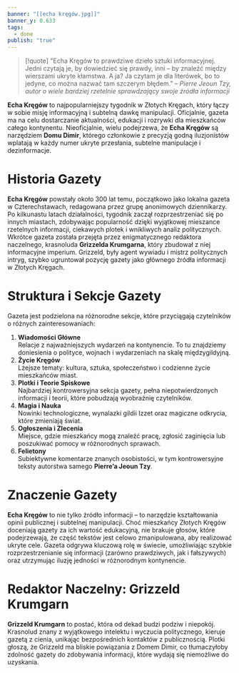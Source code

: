 ```yaml
---
banner: "[[echa kręgów.jpg]]"
banner_y: 0.633
tags:
  - done
publish: "true"
---
```

>[!quote] "Echa Kręgów to prawdziwe dzieło sztuki informacyjnej. Jedni czytają je, by dowiedzieć się prawdy, inni – by znaleźć między wierszami ukryte kłamstwa. A ja? Ja czytam je dla literówek, bo to jedyne, co można nazwać tam szczerym błędem."
>– _Pierre Jeoun Tzy, autor o wiele bardziej rzetelnie sprawdzający swoje źródła informacji_

**Echa Kręgów** to najpopularniejszy tygodnik w Złotych Kręgach, który łączy w sobie misję informacyjną i subtelną dawkę manipulacji. Oficjalnie, gazeta ma na celu dostarczanie aktualności, edukacji i rozrywki dla mieszkańców całego kontynentu. Nieoficjalnie, wielu podejrzewa, że **Echa Kręgów** są narzędziem **Domu Dimir**, którego członkowie z precyzją godną iluzjonistów wplatają w każdy numer ukryte przesłania, subtelne manipulacje i dezinformacje.
# **Historia Gazety**
**Echa Kręgów** powstały około 300 lat temu, początkowo jako lokalna gazeta w Czterechstawach, redagowana przez grupę anonimowych dziennikarzy. Po kilkunastu latach działalności, tygodnik zaczął rozprzestrzeniać się po innych miastach, zdobywając popularność dzięki wyjątkowej mieszance rzetelnych informacji, ciekawych plotek i wnikliwych analiz politycznych.
Wkrótce gazeta została przejęta przez enigmatycznego redaktora naczelnego, krasnoluda **Grizzelda Krumgarna**, który zbudował z niej informacyjne imperium. Grizzeld, były agent wywiadu i mistrz politycznych intryg, szybko ugruntował pozycję gazety jako głównego źródła informacji w Złotych Kręgach.
# **Struktura i Sekcje Gazety**
Gazeta jest podzielona na różnorodne sekcje, które przyciągają czytelników o różnych zainteresowaniach:
1. **Wiadomości Główne**  
    Relacje z najważniejszych wydarzeń na kontynencie. To tu znajdziemy doniesienia o polityce, wojnach i wydarzeniach na skalę międzygildyjną.
2. **Życie Kręgów**  
    Lżejsze tematy: kultura, sztuka, społeczeństwo i codzienne życie mieszkańców miast.
3. **Plotki i Teorie Spiskowe**  
    Najbardziej kontrowersyjna sekcja gazety, pełna niepotwierdzonych informacji i teorii, które pobudzają wyobraźnię czytelników.
4. **Magia i Nauka**  
    Nowinki technologiczne, wynalazki gildii Izzet oraz magiczne odkrycia, które zmieniają świat.
5. **Ogłoszenia i Zlecenia**  
    Miejsce, gdzie mieszkańcy mogą znaleźć pracę, zgłosić zaginięcia lub poszukiwać pomocy w różnorodnych sprawach.
6. **Felietony**  
    Subiektywne komentarze znanych osobistości, w tym kontrowersyjne teksty autorstwa samego **Pierre’a Jeoun Tzy**.
# **Znaczenie Gazety**
**Echa Kręgów** to nie tylko źródło informacji – to narzędzie kształtowania opinii publicznej i subtelnej manipulacji. Choć mieszkańcy Złotych Kręgów doceniają gazety za ich wartość edukacyjną, nie brakuje głosów, które podejrzewają, że część tekstów jest celowo zmanipulowana, aby realizować ukryte cele.
Gazeta odgrywa kluczową rolę w świecie, umożliwiając szybkie rozprzestrzenianie się informacji (zarówno prawdziwych, jak i fałszywych) oraz utrzymując iluzję jedności w różnorodnym kontynencie.
# **Redaktor Naczelny: Grizzeld Krumgarn**
**Grizzeld Krumgarn** to postać, która od dekad budzi podziw i niepokój. Krasnolud znany z wyjątkowego intelektu i wyczucia politycznego, kieruje gazetą z cienia, unikając bezpośrednich kontaktów z publicznością. Plotki głoszą, że Grizzeld ma bliskie powiązania z Domem Dimir, co tłumaczyłoby zdolność gazety do zdobywania informacji, które wydają się niemożliwe do uzyskania.